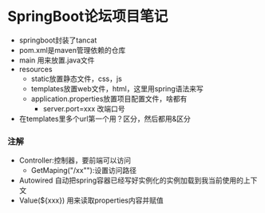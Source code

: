 # SpringBoot论坛项目笔记

* springboot封装了tancat
* pom.xml是maven管理依赖的仓库
* main 用来放置.java文件
* resources
  * static放置静态文件，css，js
  * templates放置web文件，html，这里用spring语法来写
  * application.properties放置项目配置文件，啥都有
    * server.port=xxx  改端口号
* 在templates里多个url第一个用？区分，然后都用&区分
### 注解
* Controller:控制器，要前端可以访问
    * GetMaping("/xx""):设置访问路径
* Autowired 自动把spring容器已经写好实例化的实例加载到我当前使用的上下文
* Value(${xxx}) 用来读取properties内容并赋值